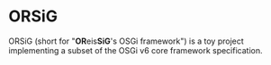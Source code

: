 # ORSiG

ORSiG (short for "**OR**eis**SiG**'s OSGi framework") is a toy project implementing a subset of the OSGi v6 core framework specification.

